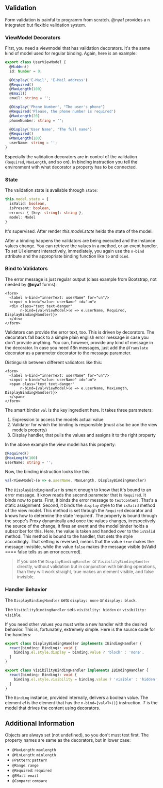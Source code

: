 ## Validation

Form validation is painful to programm from scratch. @nyaf provides a n integrated but flexible validation system.

### ViewModel Decorators

First, you need a viewmodel that has validation decorators. It's the same kind of model used for regular binding. Again, here is an example:

```ts
export class UserViewModel {
  @Hidden()
  id: Number = 0;

  @Display('E-Mail', 'E-Mail address')
  @Required()
  @MaxLength(100)
  @Email()
  email: string = '';

  @Display('Phone Number', "The user's phone")
  @Required('Please, the phone number is required')
  @MaxLength(20)
  phoneNumber: string = '';

  @Display('User Name', 'The full name')
  @Required()
  @MaxLength(100)
  userName: string = '';
}
```

Especially the validation decorators are in control of the validation (`Required`, `MaxLength`, and so on). In binding instruction you tell the environment with what decorator a property has to be connected.

### State

The validation state is available through `state`:

```ts
this.model.state = {
  isValid: boolean,
  isPresent: boolean,
  errors: { [key: string]: string },
  model: Model
}
```

It's supervised. After render _this.model.state_ helds the state of the model.

After a binding happens the validators are being executed and the instance values change. You can retrieve the values in a method, or an event handler. To set UI element interactively, immediately, you again use the `n-bind` attribute and the appropriate binding function like `to` and `bind`.

### Bind to Validators

The error message is just regular output (class example from Bootstrap, not needed by **@nyaf** forms):

```tsx
<form>
  <label n-bind="innerText: userName" for="un"/>
  <input n-bind="value: userName" id="un">
  <div class="text text-danger"
       n-bind={val<ViewModel>(e => e.userName, Required, DisplayBindingHandler)}>
  </div>
</form>
```

Validators can provide the error text, too. This is driven by decorators. The decorators fall back to a simple plain english error message in case you don't provide anything.
You can, however, provide any kind of message in the decorator. In case you need i18n messages, just add the `@Translate` decorator as a parameter decorator to the message parameter.

Distinguish between different validators like this:

```tsx
<form>
  <label n-bind="innerText: userName" for="un"/>
  <input n-bind="value: userName" id="un">
  <span class="text text-danger"
       n-bind={val<ViewModel>(e => e.userName, MaxLength, DisplayBindingHandler)}>
  </span>
</form>
```

The smart binder `val` is the key ingredient here. It takes three parameters:

1. Expression to access the models actual value
2. Validator for which the binding is responsible (must also be aon the view models property)
3. Display handler, that pulls the values and assigns it to the right property

In the above example the view model has this property:

```ts
@Required()
@MaxLength(100)
userName: string = '';
```

Now, the binding instruction looks like this:

```ts
val<ViewModel>(e => e.userName, MaxLength, DisplayBindingHandler)
```

The `DisplayBindingHandler` is smart enough to know that it's bound to an error message. It know reads the second parameter that is `Required`. It binds now to parts.
First, it binds the error message to `textContent`. That's a static assignment. Second, it binds the `display` style to the `isValid` method of the view model. This
method is set through the `Required` decorator and knows how to determine the state 'required'. The property is bound through the scope's Proxy dynamically and once
the values changes, irrespectively the source of the change, it fires an event and the model binder holds a subscriber for this. Here, the value is taken and handed over to the `isValid` method.
This method is bound to the handler, that sets the style accordingly. That setting is reversed, means that the value `true` makes the message invisible, while the value
`false` makes the message visible (isValid ==== false tells us an error occurred).

> If you use the `DisplayBindingHandler` or `VisibilityBindingHandler` directly, without validation but in conjunction with binding operations, than they will work straight, true makes an element visible, and false invisible.

### Handler Behavior

The `DisplayBindingHandler` sets `display: none` or `display: block`.

The `VisibilityBindingHandler` sets `visibility: hidden` or `visibility: visible`.

If you need other values you must write a new handler with the desired behavior. This is, fortunately, extremely simple. Here is the source code for the handlers:

```ts
export class DisplayBindingHandler implements IBindingHandler {
  react(binding: Binding): void {
    binding.el.style.display = binding.value ? 'block' : 'none';
  }
}

export class VisibilityBindingHandler implements IBindingHandler {
  react(binding: Binding): void {
    binding.el.style.visibility = binding.value ? 'visible' : 'hidden';
  }
}
```

The `Binding` instance, provided internally, delivers a boolean value. The element _el_ is the element that has the `n-bind={val<T>()}` instruction. _T_ is the model
that drives the content using decorators.

## Additional Information

Objects are always set (not undefined), so you don't must test first. The property names are same as the decorators, but in lower case:

- `@MaxLength`: `maxlength`
- `@MinLength`: `minlength`
- `@Pattern`: `pattern`
- `@Range`: `range`
- `@Required`: `required`
- `@EMail`: `email`
- `@Compare`: `compare`
